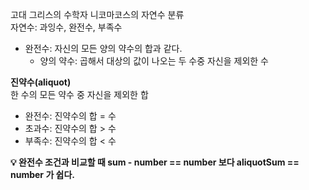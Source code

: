 고대 그리스의 수학자 니코마코스의 자연수 분류 <br>
자연수: 과잉수, 완전수, 부족수
- 완전수: 자신의 모든 양의 약수의 합과 같다.
  - 양의 약수: 곱해서 대상의 값이 나오는 두 수중 자신을 제외한 수


**진약수(aliquot)**<br>
한 수의 모든 약수 중 자신을 제외한 합

- 완전수: 진약수의 합 = 수
- 초과수: 진약수의 합 > 수
- 부족수: 진약수의 합 < 수

**💡 완전수 조건과 비교할 때 sum - number == number 보다 aliquotSum == number 가 쉽다.**